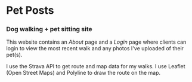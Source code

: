 # Pet Posts
### Dog walking + pet sitting site
This website contains an _About_ page and a _Login_ page
where clients can login to view the most recent walk and
any photos I've uploaded of their pet(s).

I use the Strava API to get route and map data for my walks. I use Leaflet (Open Street Maps) and Polyline to draw the route
on the map.